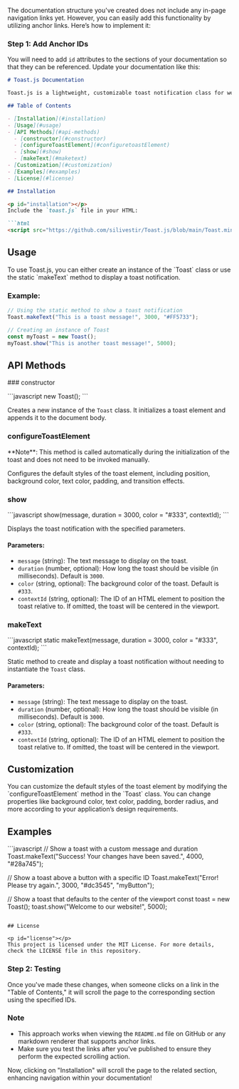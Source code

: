 The documentation structure you've created does not include any in-page navigation links yet. However, you can easily add this functionality by utilizing anchor links. Here’s how to implement it:

### Step 1: Add Anchor IDs

You will need to add `id` attributes to the sections of your documentation so that they can be referenced. Update your documentation like this:

```markdown
# Toast.js Documentation

Toast.js is a lightweight, customizable toast notification class for web applications. It creates non-intrusive notifications that can be displayed at various positions relative to specified context elements or centered within the viewport.

## Table of Contents

- [Installation](#installation)
- [Usage](#usage)
- [API Methods](#api-methods)
  - [constructor](#constructor)
  - [configureToastElement](#configuretoastElement)
  - [show](#show)
  - [makeText](#maketext)
- [Customization](#customization)
- [Examples](#examples)
- [License](#license)

## Installation

<p id="installation"></p>
Include the `toast.js` file in your HTML:

```html
<script src="https://github.com/silivestir/Toast.js/blob/main/Toast.min.js></script>
```

## Usage

<p id="usage"></p>
To use Toast.js, you can either create an instance of the `Toast` class or use the static `makeText` method to display a toast notification.

### Example:

```javascript
// Using the static method to show a toast notification
Toast.makeText("This is a toast message!", 3000, "#FF5733");

// Creating an instance of Toast
const myToast = new Toast();
myToast.show("This is another toast message!", 5000);
```

## API Methods

<p id="api-methods"></p>
### constructor

<p id="constructor"></p>
```javascript
new Toast();
```

Creates a new instance of the `Toast` class. It initializes a toast element and appends it to the document body.

### configureToastElement

<p id="configureToastElement"></p>
**Note**: This method is called automatically during the initialization of the toast and does not need to be invoked manually.

Configures the default styles of the toast element, including position, background color, text color, padding, and transition effects.

### show

<p id="show"></p>
```javascript
show(message, duration = 3000, color = "#333", contextId);
```

Displays the toast notification with the specified parameters.

#### Parameters:

- `message` (string): The text message to display on the toast.
- `duration` (number, optional): How long the toast should be visible (in milliseconds). Default is `3000`.
- `color` (string, optional): The background color of the toast. Default is `#333`.
- `contextId` (string, optional): The ID of an HTML element to position the toast relative to. If omitted, the toast will be centered in the viewport.

### makeText

<p id="makeText"></p>
```javascript
static makeText(message, duration = 3000, color = "#333", contextId);
```

Static method to create and display a toast notification without needing to instantiate the `Toast` class.

#### Parameters:

- `message` (string): The text message to display on the toast.
- `duration` (number, optional): How long the toast should be visible (in milliseconds). Default is `3000`.
- `color` (string, optional): The background color of the toast. Default is `#333`.
- `contextId` (string, optional): The ID of an HTML element to position the toast relative to. If omitted, the toast will be centered in the viewport.

## Customization

<p id="customization"></p>
You can customize the default styles of the toast element by modifying the `configureToastElement` method in the `Toast` class. You can change properties like background color, text color, padding, border radius, and more according to your application’s design requirements.

## Examples

<p id="examples"></p>
```javascript
// Show a toast with a custom message and duration
Toast.makeText("Success! Your changes have been saved.", 4000, "#28a745");

// Show a toast above a button with a specific ID
Toast.makeText("Error! Please try again.", 3000, "#dc3545", "myButton");

// Show a toast that defaults to the center of the viewport
const toast = new Toast();
toast.show("Welcome to our website!", 5000);
```

## License

<p id="license"></p>
This project is licensed under the MIT License. For more details, check the LICENSE file in this repository.
```

### Step 2: Testing

Once you've made these changes, when someone clicks on a link in the "Table of Contents," it will scroll the page to the corresponding section using the specified IDs. 

### Note

- This approach works when viewing the `README.md` file on GitHub or any markdown renderer that supports anchor links. 
- Make sure you test the links after you’ve published to ensure they perform the expected scrolling action. 

Now, clicking on "Installation" will scroll the page to the related section, enhancing navigation within your documentation!

